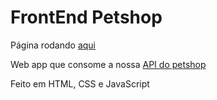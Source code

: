 # FrontEnd Petshop

Página rodando [aqui ](https://timacedoc.github.io/frontend-petshop-mongodb/)

Web app que consome a nossa [API do petshop](https://github.com/TiMacedoC/api-petshop)

Feito em HTML, CSS e JavaScript
